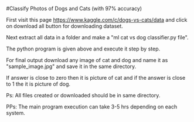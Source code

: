 #Classify Photos of Dogs and Cats (with 97% accuracy)

First visit this page  https://www.kaggle.com/c/dogs-vs-cats/data  and click on download all button for downloading dataset.

Next extract all data in a folder and make a "ml cat vs dog classifier.py file".

The python program is given above and execute it step by step.

For final output download any image of cat and dog and name it as "sample_image.jpg" and save it in the same directory.

If answer is close to zero then it is picture of cat and if the answer is close to 1 the it is picture of dog.


Ps: All files created or downloaded should be in same directory.

PPs: The main program execution can take 3-5 hrs depending on each system.
